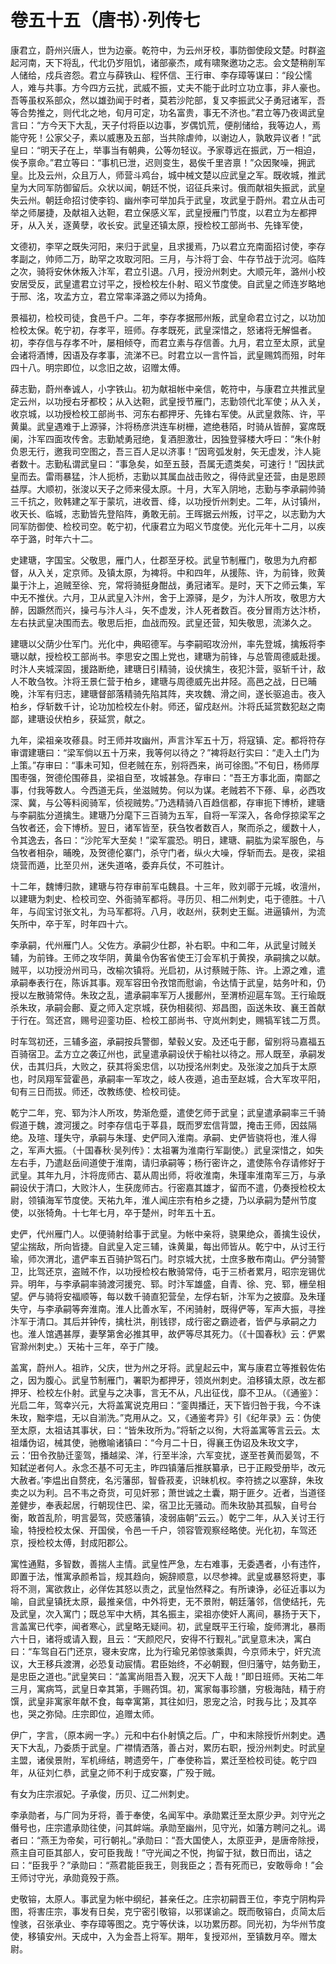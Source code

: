 # 卷五十五（唐书）·列传七

康君立，蔚州兴唐人，世为边豪。乾符中，为云州牙校，事防御使段文楚。时群盗起河南，天下将乱，代北仍岁阻饥，诸部豪杰，咸有啸聚邀功之志。会文楚稍削军人储给，戍兵咨怨。君立与薛铁山、程怀信、王行审、李存璋等谋曰：“段公懦人，难与共事。方今四方云扰，武威不振，丈夫不能于此时立功立事，非人豪也。吾等虽权系部众，然以雄劲闻于时者，莫若沙陀部，复又李振武父子勇冠诸军，吾等合势推之，则代北之地，旬月可定，功名富贵，事无不济也。”君立等乃夜谒武皇言曰：“方今天下大乱，天子付将臣以边事，岁偶饥荒，便削储给，我等边人，焉能守死！公家父子，素以威惠及五部，当共除虐帅，以谢边人，孰敢异议者！”武皇曰：“明天子在上，举事当有朝典，公等勿轻议。予家尊远在振武，万一相迫，俟予禀命。”君立等曰：“事机已泄，迟则变生，曷俟千里咨禀！”众因聚噪，拥武皇。比及云州，众且万人，师营斗鸡台，城中械文楚以应武皇之军。既收城，推武皇为大同军防御留后。众状以闻，朝廷不悦，诏征兵来讨。俄而献祖失振武，武皇失云州。朝廷命招讨使李钧、幽州李可举加兵于武皇，攻武皇于蔚州。君立从击可举之师屡捷，及献祖入达靼，君立保感义军，武皇授雁门节度，以君立为左都押牙，从入关，逐黄孽，收长安。武皇还镇太原，授检校工部尚书、先锋军使，

文德初，李罕之既失河阳，来归于武皇，且求援焉，乃以君立充南面招讨使，李存孝副之，帅师二万，助罕之攻取河阳。三月，与汴将丁会、牛存节战于沇河。临阵之次，骑将安休休叛入汴军，君立引退。八月，授汾州刺史。大顺元年，潞州小校安居受反，武皇遣君立讨平之，授检校左仆射、昭义节度使。自武皇之师连岁略地于邢、洺，攻孟方立，君立常率泽潞之师以为掎角。

景福初，检校司徒，食邑千户。二年，李存孝据邢州叛，武皇命君立讨之，以功加检校太保。乾宁初，存孝平，班师。存孝既死，武皇深惜之，怒诸将无解愠者。初，李存信与存孝不叶，屡相倾夺，而君立素与存信善。九月，君立至太原，武皇会诸将酒博，因语及存孝事，流涕不已。时君立以一言忤旨，武皇赐鸩而殂，时年四十八。明宗即位，以念旧之故，诏赠太傅。

薛志勤，蔚州奉诚人，小字铁山。初为献祖帐中亲信，乾符中，与康君立共推武皇定云州，以功授右牙都校；从入达靼，武皇授节雁门，志勤领代北军使；从入关，收京城，以功授检校工部尚书、河东右都押牙、先锋右军使。从武皇救陈、许，平黄巢。武皇遇难于上源驿，汴将杨彦洪连车树栅，遮绝巷陌，时骑从皆醉，宴席既阑，汴军四面攻传舍。志勤虓勇冠绝，复酒胆激壮，因独登驿楼大呼曰：“朱仆射负恩无行，邀我司空图之，吾三百人足以济事！”因弯弧发射，矢无虚发，汴人毙者数十。志勤私谓武皇曰：“事急矣，如至五鼓，吾属无遗类矣，可速行！”因扶武皇而去。雷雨暴猛，汴人扼桥，志勤以其属血战击败之，得侍武皇还营，由是恩顾益厚。大顺初，张浚以天子之师来侵太原。十月，大军入阴地，志勤与李承嗣帅骑三千抗之，败韩建之军于蒙坑，进收晋、绛，以功授忻州刺史。二年，从讨镇州，收天长、临城，志勤皆先登陷阵，勇敢无前。王晖据云州叛，讨平之，以志勤为大同军防御使、检校司空。乾宁初，代康君立为昭义节度使。光化元年十二月，以疾卒于潞，时年六十二。

史建瑭，字国宝。父敬思，雁门人，仕郡至牙校。武皇节制雁门，敬思为九府都督，从入关，定京师。及镇太原，为裨将。中和四年，从援陈、许，为前锋，败黄巢于汴上，追贼至徐、兖，常将骑挺身酣战，勇冠诸军。是时，天下之师云集，军中无不推伏。六月，卫从武皇入汴州，舍于上源驿，是夕，为汴人所攻，敬思方大醉，因蹶然而兴，操弓与汴人斗，矢不虚发，汴人死者数百。夜分冒雨方达汴桥，左右扶武皇决围而去。敬思后拒，血战而殁。武皇还营，知失敬思，流涕久之。

建瑭以父荫少仕军门。光化中，典昭德军。与李嗣昭攻汾州，率先登城，擒叛将李瑭以献，授检校工部尚书。李思安之围上党也，建瑭为前锋，与总管周德威赴援。时汴人夹城深固，援路断绝，建瑭日引精骑，设伏擒生，夜犯汴营，驱斩千计，敌人不敢刍牧。汴将王景仁营于柏乡，建瑭与周德威先出井陉。高邑之战，日已晡晚，汴军有归志，建瑭督部落精骑先陷其阵，夹攻魏、滑之间，遂长驱追击。夜入柏乡，俘斩数千计，论功加检校左仆射。师还，留戍赵州。汴将氏延赏数犯赵之南鄙，建瑭设伏柏乡，获延赏，献之。

九年，梁祖亲攻蓚县。时王师并攻幽州，声言汴军五十万，将寇镇、定。都将符存审谓建瑭曰：“梁军倘以五十万来，我等何以待之？”裨将赵行实曰：“走入土门为上策。”存审曰：“事未可知，但老贼在东，别将西来，尚可徐图。”不旬日，杨师厚围枣强，贺德伦围蓚县，梁祖自至，攻城甚急。存审曰：“吾王方事北面，南鄙之事，付我等数人。今西道无兵，坐滋贼势。何以为谋。老贼若不下蓚、阜，必西攻深、冀，与公等料阅骑军，侦视贼势。”乃选精骑八百趋信都，存审扼下博桥，建瑭与李嗣肱分道擒生。建瑭乃分麾下三百骑为五军，自将一军深入，各命俘掠梁军之刍牧者还，会下博桥。翌日，诸军皆至，获刍牧者数百人，聚而杀之，缓数十人，令其逸去，各曰：“沙陀军大至矣！”梁军震恐。明日，建瑭、嗣肱为梁军服色，与刍牧者相杂，晡晚，及贺德伦寨门，杀守门者，纵火大噪，俘斩而去。是夜，梁祖烧营而遁，比至贝州，迷失道咯，委弃兵仗，不可胜计。

十二年，魏博归款，建瑭与符存审前军屯魏县。十三年，败刘鄩于元城，收澶州，以建瑭为刺史、检校司空、外衙骑军都将。寻历贝、相二州刺史，屯于德胜。十八年，与阎宝讨张文礼，为马军都将。八月，收赵州，获刺史王鋋。进逼镇州，为流矢所中，卒于军，时年四十六。

李承嗣，代州雁门人。父佐方。承嗣少仕郡，补右职。中和二年，从武皇讨贼关辅，为前锋。王师之攻华阴，黄巢令伪客省使王汀会军机于黄揆，承嗣擒之以献。贼平，以功授汾州司马，改榆次镇将。光启初，从讨蔡贼于陈、许。上源之难，遣承嗣奉表行在，陈诉其事。观军容田令孜馆而慰谕，令达情于武皇，姑务叶和，仍授以左散骑常侍。朱玫之乱，遣承嗣率军万人援鄜州，至渭桥迎扈车驾。王行瑜既杀朱玫，承嗣会鄜、夏之师入定京城，获伪相裴彻、郑昌图，函送朱玫、襄王首献于行在。驾还宫，赐号迎銮功臣、检校工部尚书、守岚州刺史，赐犒军钱二万贯。

时车驾初还，三辅多盗，承嗣按兵警御，辇毂乂安。及还屯于鄜，留别将马嘉福五百骑宿卫。孟方立之袭辽州也，武皇遣承嗣设伏于榆社以待之。邢人既至，承嗣发伏，击其归兵，大败之，获其将奚忠信，以功授洺州刺史。及张浚之加兵于太原也，时凤翔军营霍邑，承嗣率一军攻之，岐人夜遁，追击至赵城，合大军攻平阳，旬有三日而拔。师还，改教练使、检校司徒。

乾宁二年，兖、郓为汴人所攻，势渐危蹙，遣使乞师于武皇；武皇遣承嗣率三千骑假道于魏，渡河援之。时李存信屯于莘县，既而罗宏信背盟，掩击王师，因兹隔绝。及瑄、瑾失守，承嗣与朱瑾、史俨同入淮南。承嗣、史俨皆骁将也，淮人得之，军声大振。（十国春秋·吴列传》：太祖署为淮南行军副使。）武皇深惜之，如失左右手，乃遣赵岳间道使于淮南，请归承嗣等；杨行密许之，遣使陈令存请修好于武皇。其年九月，汴将庞师古、葛从周出师，将收淮南，朱瑾率淮南军三万，与承嗣设伏于清口，大败汴人，生获庞师古。行密嘉其雄才，留而不遣，仍奏授检校太尉，领镇海军节度使。天祐九年，淮人闻庄宗有柏乡之捷，乃以承嗣为楚州节度使，以张犄角。十七年七月，卒于楚州，时年五十五。

史俨，代州雁门人。以便骑射给事于武皇。为帐中亲将，骁果绝众，善擒生设伏，望尘揣敌，所向皆捷。自武皇入定三辅，诛黄巢，每出师皆从。乾宁中，从讨王行瑜，师次渭北，遣俨率五百骑护驾石门。时京城大扰，士庶多散布南山。俨分骑警卫，比驾还京，盗贼不作，以功授检校右散骑常侍，屯于三桥者累月，昭宗宠锡优异。明年，与李承嗣率骑渡河援兖、郓。时汴军雄盛，自青、徐、兖、郓，栅垒相望。俨与骑将安福顺等，每以数千骑直犯营垒，左俘右斩，汴军为之披靡。及朱瑾失守，与李承嗣等奔淮南。淮人比善水军，不闲骑射，既得俨等，军声大振，寻挫汴军于清口。其后并钟传，擒杜洪，削钱镠，成行密之霸迹者，皆俨与承嗣之力也。淮人馆遇甚厚，妻孥第舍必推其甲，故俨等尽其死力。（《十国春秋》云：俨累官滁州刺史。）天祐十三年，卒于广陵。

盖寓，蔚州人。祖祚，父庆，世为州之牙将。武皇起云中，寓与康君立等推毂佐佑之，因为腹心。武皇节制雁门，署职为都押牙，领岚州刺史。洎移镇太原，改左都押牙、检校左仆射。武皇与之决事，言无不从，凡出征伐，靡不卫从。（《通鉴》：光启二年，驾幸兴元，大将盖寓说克用曰：“銮舆播迁，天下皆归咎于我，今不诛朱玫，黜李煴，无以自湔洗。”克用从之。又，《通鉴考异》引《纪年录》云：伪使至太原，太祖诘其事状，曰：“皆朱玫所为。”将斩之以徇，大将盖寓等言云云。太祖燔伪诏，械其使，驰檄喻诸镇曰：“今月二十日，得襄王伪诏及朱玫文字，云：‘田令孜胁迁銮驾，播越梁、洋，行至半涂，六军变扰，遂至苍黄而晏驾，不知弑逆者何人。永念丕基不可无主，昨四镇藩后推朕纂承，已于正殿受册毕，改元大赦者。’李煴出自赘疣，名污藩邸，智昏菽麦，识昧机权。李符掳之以塞辞，朱玫卖之以为利。吕不韦之奇货，可见奸邪；萧世诚之土囊，期于匪夕。近者，当道径差健步，奉表起居，行朝现住巴、梁，宿卫比无骚动。而朱玫胁其孤騃，自号台衡，敢首乱阶，明言晏驾，荧惑藩镇，凌弱庙朝”云云。）乾宁二年，从入关讨王行瑜，特授检校太保、开国侯，令邑一千户，领容管观察经略使。光化初，车驾还京，授检校太傅，封成阳郡公。

寓性通黠，多智数，善揣人主情。武皇性严急，左右难事，无委遇者，小有违忤，即置于法，惟寓承颜希旨，规其趋向，婉辞顺意，以尽参裨。武皇或暴怒将吏，事将不测，寓欲救止，必佯佐其怒以责之，武皇怡然释之。有所谏诤，必征近事以为喻，自武皇镇抚太原，最推亲信，中外将吏，无不景附，朝廷藩邻，信使结托，先及武皇，次入寓门；既总军中大柄，其名振主，梁祖亦使奸人离间，暴扬于天下，言盖寓已代李，闻者寒心，武皇略无疑间。初，武皇既平王行瑜，旋师渭北，暴雨六十日，诸将或请入觐，且云：“天颜咫尺，安得不行觐礼。”武皇意未决，寓白曰：“车驾自石门还京，寝未安席，比为行瑜兄弟惊骇乘舆，今京师未宁，奸宄流议，大王移兵渡渭，必恐复动宸情。君臣始终，不必朝觐，但归藩守，姑务勤王，是忠臣之道也。”武皇笑曰：“盖寓尚阻吾入觐，况天下人哉！”即日班师。天祐二年三月，寓病笃，武皇日幸其第，手赐药饵。初，寓家每事珍膳，穷极海陆，精于府馔，武皇非寓家年献不食，每幸寓第，其往如归，恩宠之洽，时我与比；及其卒也，哭之弥恸。庄宗即位，追赠太师。

伊广，字言，（原本阙一字。）元和中右仆射慎之后。广，中和末除授忻州刺史。遇天下大乱，乃委质于武皇。广襟情洒落，善占对，累历右职，授汾州刺史。时武皇主盟，诸侯景附，军机缔结，聘遗旁午，广奉使称旨，累迁至检校司徒。乾宁四年，从征刘仁恭，武皇之师不利于成安寨，广殁于贼。

有女为庄宗淑妃。子承俊，历贝、辽二州刺史。

李承勋者，与广同为牙将，善于奉使，名闻军中。承勋累迁至太原少尹。刘守光之僭号也，庄宗遣承勋往使，问其衅端。承勋至幽州，见守光，如藩方聘问之礼。谒者曰：“燕王为帝矣，可行朝礼。”承勋曰：“吾大国使人，太原亚尹，是唐帝除授，燕主自可臣其部人，安可臣我哉！”守光闻之不悦，拘留于狱，数日而出，诘之曰：“臣我乎？”承勋曰：“燕君能臣我王，则我臣之；吾有死而已，安敢辱命！”会王师讨守光，承勋竟殁于燕。

史敬镕，太原人。事武皇为帐中纲纪，甚亲任之。庄宗初嗣晋王位，李克宁阴构异图，将害庄宗，事发有日矣，克宁密引敬镕，以邪谋谕之。既而敬镕白，贞简太后惶骇，召张承业、李存璋等图之。克宁等伏诛，以功累历郡。同光初，为华州节度使，移镇安州。天成中，入为金吾上将军。期年，复授邓州，至镇数月卒。赠太尉。
